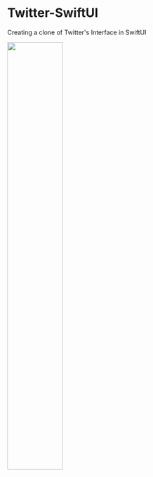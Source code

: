 # Twitter-SwiftUI
Creating a clone of Twitter's Interface in SwiftUI

<img src= "https://user-images.githubusercontent.com/15242786/212563691-6259b43d-0d94-4740-8f6e-af90a33919fe.png" width=50% height=50%>

